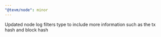 ```yaml
---
"@tevm/node": minor
---
```


Updated node log filters type to include more information such as the tx hash and block hash
